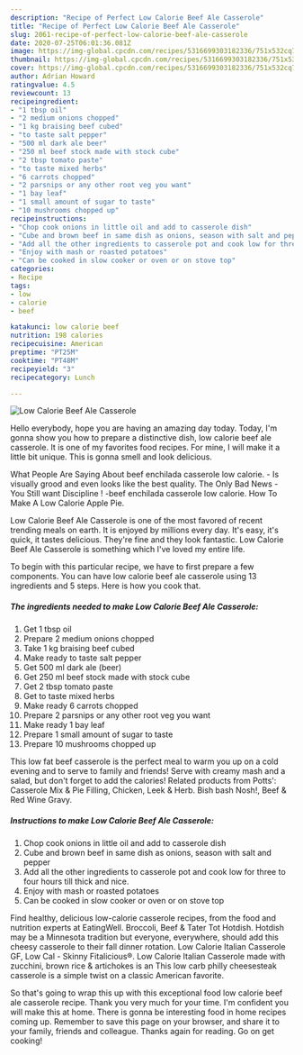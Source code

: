 ```yaml
---
description: "Recipe of Perfect Low Calorie Beef Ale Casserole"
title: "Recipe of Perfect Low Calorie Beef Ale Casserole"
slug: 2061-recipe-of-perfect-low-calorie-beef-ale-casserole
date: 2020-07-25T06:01:36.081Z
image: https://img-global.cpcdn.com/recipes/5316699303182336/751x532cq70/low-calorie-beef-ale-casserole-recipe-main-photo.jpg
thumbnail: https://img-global.cpcdn.com/recipes/5316699303182336/751x532cq70/low-calorie-beef-ale-casserole-recipe-main-photo.jpg
cover: https://img-global.cpcdn.com/recipes/5316699303182336/751x532cq70/low-calorie-beef-ale-casserole-recipe-main-photo.jpg
author: Adrian Howard
ratingvalue: 4.5
reviewcount: 13
recipeingredient:
- "1 tbsp oil"
- "2 medium onions chopped"
- "1 kg braising beef cubed"
- "to taste salt pepper"
- "500 ml dark ale beer"
- "250 ml beef stock made with stock cube"
- "2 tbsp tomato paste"
- "to taste mixed herbs"
- "6 carrots chopped"
- "2 parsnips or any other root veg you want"
- "1 bay leaf"
- "1 small amount of sugar to taste"
- "10 mushrooms chopped up"
recipeinstructions:
- "Chop cook onions in little oil and add to casserole dish"
- "Cube and brown beef in same dish as onions, season with salt and pepper"
- "Add all the other ingredients to casserole pot and cook low for three to four hours till thick and nice."
- "Enjoy with mash or roasted potatoes"
- "Can be cooked in slow cooker or oven or on stove top"
categories:
- Recipe
tags:
- low
- calorie
- beef

katakunci: low calorie beef 
nutrition: 198 calories
recipecuisine: American
preptime: "PT25M"
cooktime: "PT48M"
recipeyield: "3"
recipecategory: Lunch

---
```



![Low Calorie Beef Ale Casserole](https://img-global.cpcdn.com/recipes/5316699303182336/751x532cq70/low-calorie-beef-ale-casserole-recipe-main-photo.jpg)

Hello everybody, hope you are having an amazing day today. Today, I'm gonna show you how to prepare a distinctive dish, low calorie beef ale casserole. It is one of my favorites food recipes. For mine, I will make it a little bit unique. This is gonna smell and look delicious.

What People Are Saying About beef enchilada casserole low calorie. - Is visually grood and even looks like the best quality. The Only Bad News - You Still want Discipline ! -beef enchilada casserole low calorie. How To Make A Low Calorie Apple Pie.

Low Calorie Beef Ale Casserole is one of the most favored of recent trending meals on earth. It is enjoyed by millions every day. It's easy, it's quick, it tastes delicious. They're fine and they look fantastic. Low Calorie Beef Ale Casserole is something which I've loved my entire life.


To begin with this particular recipe, we have to first prepare a few components. You can have low calorie beef ale casserole using 13 ingredients and 5 steps. Here is how you cook that.

<!--inarticleads1-->

##### The ingredients needed to make Low Calorie Beef Ale Casserole:

1. Get 1 tbsp oil
1. Prepare 2 medium onions chopped
1. Take 1 kg braising beef cubed
1. Make ready to taste salt pepper
1. Get 500 ml dark ale (beer)
1. Get 250 ml beef stock made with stock cube
1. Get 2 tbsp tomato paste
1. Get to taste mixed herbs
1. Make ready 6 carrots chopped
1. Prepare 2 parsnips or any other root veg you want
1. Make ready 1 bay leaf
1. Prepare 1 small amount of sugar to taste
1. Prepare 10 mushrooms chopped up


This low fat beef casserole is the perfect meal to warm you up on a cold evening and to serve to family and friends! Serve with creamy mash and a salad, but don&#39;t forget to add the calories! Related products from Potts&#39;: Casserole Mix &amp; Pie Filling, Chicken, Leek &amp; Herb. Bish bash Nosh!, Beef &amp; Red Wine Gravy. 

<!--inarticleads2-->

##### Instructions to make Low Calorie Beef Ale Casserole:

1. Chop cook onions in little oil and add to casserole dish
1. Cube and brown beef in same dish as onions, season with salt and pepper
1. Add all the other ingredients to casserole pot and cook low for three to four hours till thick and nice.
1. Enjoy with mash or roasted potatoes
1. Can be cooked in slow cooker or oven or on stove top


Find healthy, delicious low-calorie casserole recipes, from the food and nutrition experts at EatingWell. Broccoli, Beef &amp; Tater Tot Hotdish. Hotdish may be a Minnesota tradition but everyone, everywhere, should add this cheesy casserole to their fall dinner rotation. Low Calorie Italian Casserole GF, Low Cal - Skinny Fitalicious®. Low Calorie Italian Casserole made with zucchini, brown rice &amp; artichokes is an This low carb philly cheesesteak casserole is a simple twist on a classic American favorite. 

So that's going to wrap this up with this exceptional food low calorie beef ale casserole recipe. Thank you very much for your time. I'm confident you will make this at home. There is gonna be interesting food in home recipes coming up. Remember to save this page on your browser, and share it to your family, friends and colleague. Thanks again for reading. Go on get cooking!

